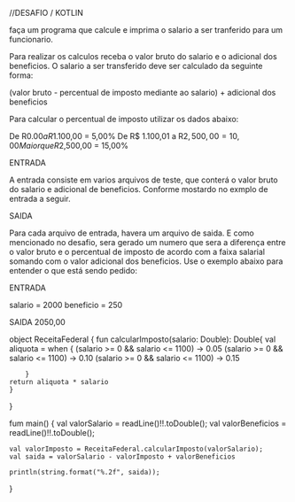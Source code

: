 //DESAFIO / KOTLIN

faça um programa que calcule e imprima o salario a ser tranferido para um funcionario.

Para realizar os calculos receba o valor bruto do salario e o adicional dos beneficios.
O salario a ser transferido deve ser calculado da seguinte forma:

(valor bruto - percentual de imposto mediante ao salario) + adicional dos beneficios

Para calcular o percentual de imposto utilizar os dados abaixo:

De R$0.00 a R$1.100,00 = 5,00%
De R$ 1.100,01 a R$2,500,00 = 10,00%
Maior que R$2,500,00 = 15,00%

ENTRADA

A entrada consiste em varios arquivos de teste, que conterá o valor bruto do salario e adicional de beneficios. Conforme mostardo no exmplo de entrada a seguir.


SAIDA

Para cada arquivo de entrada, havera um arquivo de saida. E como mencionado no desafio, sera gerado um numero que sera a diferença entre o valor bruto e o percentual de imposto de acordo com a faixa salarial somando com o valor adicional dos beneficios. Use o exemplo abaixo para entender o que está sendo pedido:

ENTRADA

salario = 2000
beneficio = 250

SAIDA 2050,00





object ReceitaFederal {
    fun calcularImposto(salario: Double): Double{
        val aliquota = when {
            (salario >= 0 && salario <= 1100) -> 0.05
            (salario >= 0 && salario <= 1100) -> 0.10
            (salario >= 0 && salario <= 1100) -> 0.15
           
        }
    return aliquota * salario
    } 

}

fum main() {
    val valorSalario = readLine()!!.toDouble();
    val valorBeneficios = readLine()!!.toDouble();

    val valorImposto = ReceitaFederal.calcularImposto(valorSalario);
    val saida = valorSalario - valorImposto + valorBeneficios

    println(string.format("%.2f", saida));
}